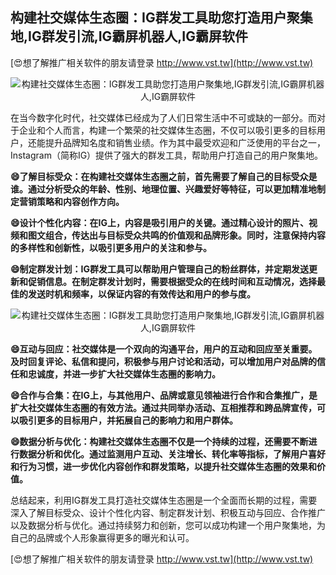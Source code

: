 ## **构建社交媒体生态圈：IG群发工具助您打造用户聚集地,IG群发引流,IG霸屏机器人,IG霸屏软件**

[😍想了解推广相关软件的朋友请登录 http://www.vst.tw](http://www.vst.tw)

 <center><img src="https://vst.tw/MP4/tuiguang/png/1.png" alt="构建社交媒体生态圈：IG群发工具助您打造用户聚集地,IG群发引流,IG霸屏机器人,IG霸屏软件"></center>

在当今数字化时代，社交媒体已经成为了人们日常生活中不可或缺的一部分。而对于企业和个人而言，构建一个繁荣的社交媒体生态圈，不仅可以吸引更多的目标用户，还能提升品牌知名度和销售业绩。作为其中最受欢迎和广泛使用的平台之一，Instagram（简称IG）提供了强大的群发工具，帮助用户打造自己的用户聚集地。

**😄了解目标受众：在构建社交媒体生态圈之前，首先需要了解自己的目标受众是谁。通过分析受众的年龄、性别、地理位置、兴趣爱好等特征，可以更加精准地制定营销策略和内容创作方向。**

**😄设计个性化内容：在IG上，内容是吸引用户的关键。通过精心设计的照片、视频和图文组合，传达出与目标受众共鸣的价值观和品牌形象。同时，注意保持内容的多样性和创新性，以吸引更多用户的关注和参与。**

**😄制定群发计划：IG群发工具可以帮助用户管理自己的粉丝群体，并定期发送更新和促销信息。在制定群发计划时，需要根据受众的在线时间和互动情况，选择最佳的发送时机和频率，以保证内容的有效传达和用户的参与度。**

 <center><img src="https://vst.tw/MP4/tuiguang/png/4.png" alt="构建社交媒体生态圈：IG群发工具助您打造用户聚集地,IG群发引流,IG霸屏机器人,IG霸屏软件"></center>

**😄互动与回应：社交媒体是一个双向的沟通平台，用户的互动和回应至关重要。及时回复评论、私信和提问，积极参与用户讨论和活动，可以增加用户对品牌的信任和忠诚度，并进一步扩大社交媒体生态圈的影响力。**

**😄合作与合集：在IG上，与其他用户、品牌或意见领袖进行合作和合集推广，是扩大社交媒体生态圈的有效方法。通过共同举办活动、互相推荐和跨品牌宣传，可以吸引更多的目标用户，并拓展自己的影响力和用户群体。**

**😄数据分析与优化：构建社交媒体生态圈不仅是一个持续的过程，还需要不断进行数据分析和优化。通过监测用户互动、关注增长、转化率等指标，了解用户喜好和行为习惯，进一步优化内容创作和群发策略，以提升社交媒体生态圈的效果和价值。**

总结起来，利用IG群发工具打造社交媒体生态圈是一个全面而长期的过程，需要深入了解目标受众、设计个性化内容、制定群发计划、积极互动与回应、合作推广以及数据分析与优化。通过持续努力和创新，您可以成功构建一个用户聚集地，为自己的品牌或个人形象赢得更多的曝光和认可。

[😍想了解推广相关软件的朋友请登录 http://www.vst.tw](http://www.vst.tw)



